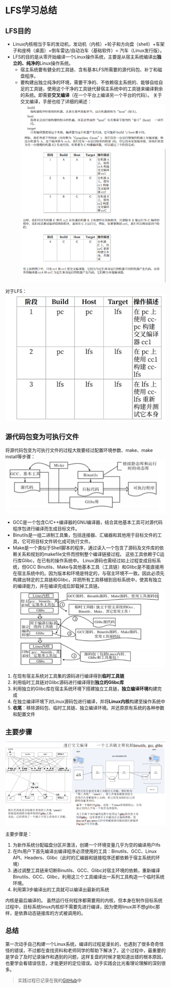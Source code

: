 # LFS学习总结
## LFS目的
- Linux内核相当于车的发动机，发动机（内核）+轮子和方向盘（shell）+车架子和座椅（桌面）+倒车雷达/自动泊车（基础软件）= 汽车（Linux发行版）。
- LFS的目的是从零开始编译一个Linux操作系统，主要是从宿主系统编译出**独立的、纯净的**Linux操作系统。
  - 宿主系统要有健全的工具链、含有基本LFS所需要的源代码包、补丁和磁盘程序。
  - 要构建出独立纯净的环境，需要干净的、不依赖宿主系统的、能够自给自足的工具链，使用这个干净的工具链代替宿主系统中的工具链来编译剩余的系统。即需要**交叉编译**（在一个平台上编译另一个平台的代码）。
关于交叉编译，手册也给了详细的阐述：
![](.img/sum/1.png)
![](.img/sum/2.png)

对于LFS：
![](.img/sum/3.png)

##  源代码包变为可执行文件
将源代码包变为可执行文件的过程大致要经过配置环境参数、make、make install等步骤：
![](.img/sum/sourceCode.png)
- GCC是一个包含C/C++编译器的GNU编译器，结合其他基本工具可对源代码程序包进行编译而生成目标文件。
- Binutils是一组二进制工具集，包括连接器、汇编器和其他用于目标文件的工具，它可将目标文件转化成可执行文件。
- Make是一个类似于Shell脚本的程序，通过读入一个包含了源码及文件库的依赖关系和规划的makefile文件而控制整个编译链接过程。
这些工具依赖于C运行库Glibc，在已有的操作系统中。
Linux源码也需经过如上过程变成目标系统，但GCC Binutils、Make与其他基本工具（工具链）和Glibc是不能直接用在宿主系统中的。因为版本和环境是特定的，与宿主环境不一致。因此必须先构建出特定的工具链和Glibc，并把所有工具移植到目标系统中，使其有独立的编译能力，并在编译完成后卸载掉工具链。
![](.img/sum/step.png)

1. 在现有宿主系统对工具集的源码进行编译得到**临时工具链**
2. 利用临时工具链对Glibc源码进行编译得到**独立的Glibc库**
3. 利用独立的Glibc库在宿主系统环境下搭建独立工具链，**独立编译环境**构建完成
4. 在独立编译环境下对Linux源码包进行编译，并将**Linux内核**构建至操作系统中
5. **收尾**：移除源码包、临时工具链、独立编译环境。并还原原有系统的各种参数和配置文件

## 主要步骤

![](.img/sum/toolLink.png)

主要步骤是：
1. 为新作系统分配磁盘分区并激活，创建一个环境变量几乎为空的编译用户lfs
2. 在lfs用户下首先编译出编译程序必须使用的工具：Binutils、GCC、Linux API、Headers、Glibc（此时的汇编器和链接程序还都依赖于宿主系统的环境）
3. 通过调整工具链来切断Binutils、GCC、Glibc对宿主环境的依赖，重新编译Binutils、GCC、Glibc，利用这三个工具编译出一系列工具构造一个临时系统环境。
4. 利用第3步编译出的工具就可以编译出最新的系统

内核是最后编译的。
虽然运行任何程序都需要用的内核，但本身在制作目标系统过程中，目标系统linux内核却不需要先进行编译，因为使用linux并不想glibc那样，是依靠动态链接库的方式被调用的。

## 总结
第一次动手自己构建一个Linux系统，编译的过程是漫长的，也遇到了很多奇奇怪怪的错误，不过都在查找资料和老师同学的帮助下解决了。这个过程中，最重要的是学会了及时记录操作和遇到的问题，这样复盘的时候才能知道出错的根本原因，也要学会看错误信息，才能更好的定位错误。动手实践会比光看理论理解的深刻很多。

> 实践过程已记录在我的[GitHub](https://github.com/softwareX4/OpenEuler_Learning/blob/main/openEuler_notes.md)中
